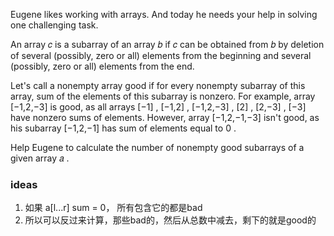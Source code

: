 Eugene likes working with arrays. And today he needs your help in solving one challenging task.

An array 𝑐
 is a subarray of an array 𝑏
 if 𝑐
 can be obtained from 𝑏
 by deletion of several (possibly, zero or all) elements from the beginning and several (possibly, zero or all) elements from the end.

Let's call a nonempty array good if for every nonempty subarray of this array, sum of the elements of this subarray is nonzero. For example, array [−1,2,−3]
 is good, as all arrays [−1]
, [−1,2]
, [−1,2,−3]
, [2]
, [2,−3]
, [−3]
 have nonzero sums of elements. However, array [−1,2,−1,−3]
 isn't good, as his subarray [−1,2,−1]
 has sum of elements equal to 0
.

Help Eugene to calculate the number of nonempty good subarrays of a given array 𝑎
.

### ideas
1. 如果 a[l...r] sum = 0， 所有包含它的都是bad
2. 所以可以反过来计算，那些bad的，然后从总数中减去，剩下的就是good的